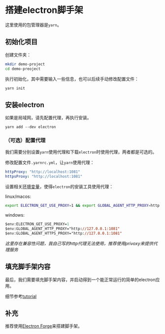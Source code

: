 # 搭建electron脚手架

这里使用的包管理器是`yarn`。
## 初始化项目

创建文件夹：

```bash
mkdir demo-project
cd demo-preoject
```

执行初始化，其中需要输入一些信息，也可以后续手动修改配置文件：

```bash
yarn init
```

## 安装electron

如果是局域网，请先配置代理，再执行安装。

```
yarn add --dev electron
```
### （可选）配置代理

我们需要分别设置`yarn`使用代理和下载`electron`时使用代理，两者都是可选的。

修改配置文件`.yarnrc.yml`，让`yarn`使用代理：

```yml
httpProxy: "http://localhost:1081"
httpsProxy: "http://localhost:1081"
```

设置相关[环境变量](https://www.electronjs.org/zh/docs/latest/tutorial/installation#%E4%BB%A3%E7%90%86)，使得`electron`的安装工具使用代理：

linux/macos:

```bash
export ELECTRON_GET_USE_PROXY=1 && export GLOBAL_AGENT_HTTP_PROXY=http://127.0.0.1:1081 && export GLOBAL_AGENT_HTTPS_PROXY=http://127.0.0.1:1081
```

windows:

```ps
$env:ELECTRON_GET_USE_PROXY=1
$env:GLOBAL_AGENT_HTTP_PROXY="http://127.0.0.1:1081"
$env:GLOBAL_AGENT_HTTPS_PROXY="http://127.0.0.1:1081"
```

*这里存在兼容性问题，我自己写的http代理无法使用，推荐使用privoxy来提供代理服务*
## 填充脚手架内容

最后，我们需要填充脚手架内容，并启动得到一个能正常运行的简单的electron应用。

细节参考[tutorial](https://www.electronjs.org/zh/docs/latest/tutorial/)
## 补充

推荐使用[Electron Forge](https://electronforge.io/)来搭建脚手架。